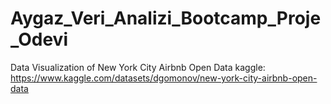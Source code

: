 # Aygaz_Veri_Analizi_Bootcamp_Proje_Odevi
Data Visualization of New York City Airbnb Open Data
kaggle: https://www.kaggle.com/datasets/dgomonov/new-york-city-airbnb-open-data
